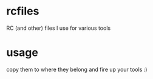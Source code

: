 # rcfiles
RC (and other) files I use for various tools

# usage

copy them to where they belong and fire up your tools :)
